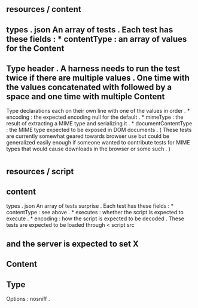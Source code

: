 #
resources
/
content
-
types
.
json
An
array
of
tests
.
Each
test
has
these
fields
:
*
contentType
:
an
array
of
values
for
the
Content
-
Type
header
.
A
harness
needs
to
run
the
test
twice
if
there
are
multiple
values
.
One
time
with
the
values
concatenated
with
followed
by
a
space
and
one
time
with
multiple
Content
-
Type
declarations
each
on
their
own
line
with
one
of
the
values
in
order
.
*
encoding
:
the
expected
encoding
null
for
the
default
.
*
mimeType
:
the
result
of
extracting
a
MIME
type
and
serializing
it
.
*
documentContentType
:
the
MIME
type
expected
to
be
exposed
in
DOM
documents
.
(
These
tests
are
currently
somewhat
geared
towards
browser
use
but
could
be
generalized
easily
enough
if
someone
wanted
to
contribute
tests
for
MIME
types
that
would
cause
downloads
in
the
browser
or
some
such
.
)
#
resources
/
script
-
content
-
types
.
json
An
array
of
tests
surprise
.
Each
test
has
these
fields
:
*
contentType
:
see
above
.
*
executes
:
whether
the
script
is
expected
to
execute
.
*
encoding
:
how
the
script
is
expected
to
be
decoded
.
These
tests
are
expected
to
be
loaded
through
<
script
src
>
and
the
server
is
expected
to
set
X
-
Content
-
Type
-
Options
:
nosniff
.
